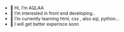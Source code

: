 - 👋 Hi, I’m AQLAA 
- 👀 I’m interested in front end developing..
- 🌱 I’m currently learning  html, css , also sql, python...
- 💞️  I will get better experince soon 
<!---
Aqlaa29/Aqlaa29 is a ✨ special ✨ repository because its `README.md` (this file) appears on your GitHub profile.
You can click the Preview link to take a look at your changes.
--->
